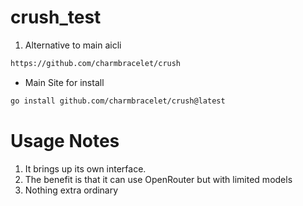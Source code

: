 # crush_test

1. Alternative to main aicli

```sh
https://github.com/charmbracelet/crush
```

- Main Site for install

```sh
go install github.com/charmbracelet/crush@latest
```

# Usage Notes

1. It brings up its own interface.
2. The benefit is that it can use OpenRouter but with limited models
3. Nothing extra ordinary
